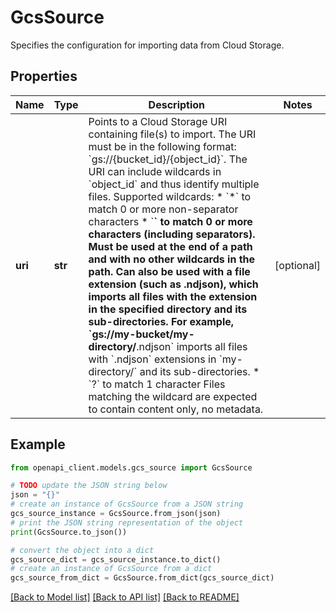 # GcsSource

Specifies the configuration for importing data from Cloud Storage.

## Properties

Name | Type | Description | Notes
------------ | ------------- | ------------- | -------------
**uri** | **str** | Points to a Cloud Storage URI containing file(s) to import. The URI must be in the following format: &#x60;gs://{bucket_id}/{object_id}&#x60;. The URI can include wildcards in &#x60;object_id&#x60; and thus identify multiple files. Supported wildcards: * &#x60;*&#x60; to match 0 or more non-separator characters * &#x60;**&#x60; to match 0 or more characters (including separators). Must be used at the end of a path and with no other wildcards in the path. Can also be used with a file extension (such as .ndjson), which imports all files with the extension in the specified directory and its sub-directories. For example, &#x60;gs://my-bucket/my-directory/**.ndjson&#x60; imports all files with &#x60;.ndjson&#x60; extensions in &#x60;my-directory/&#x60; and its sub-directories. * &#x60;?&#x60; to match 1 character Files matching the wildcard are expected to contain content only, no metadata. | [optional] 

## Example

```python
from openapi_client.models.gcs_source import GcsSource

# TODO update the JSON string below
json = "{}"
# create an instance of GcsSource from a JSON string
gcs_source_instance = GcsSource.from_json(json)
# print the JSON string representation of the object
print(GcsSource.to_json())

# convert the object into a dict
gcs_source_dict = gcs_source_instance.to_dict()
# create an instance of GcsSource from a dict
gcs_source_from_dict = GcsSource.from_dict(gcs_source_dict)
```
[[Back to Model list]](../README.md#documentation-for-models) [[Back to API list]](../README.md#documentation-for-api-endpoints) [[Back to README]](../README.md)


